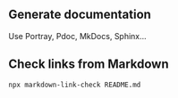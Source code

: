 ## Generate documentation

Use Portray, Pdoc, MkDocs, Sphinx...

## Check links from Markdown

```bash
npx markdown-link-check README.md
```
